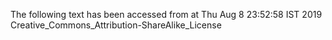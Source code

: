 The following text has been accessed from at Thu Aug 8 23:52:58 IST 2019
Creative_Commons_Attribution-ShareAlike_License
